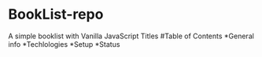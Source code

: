# BookList-repo
A simple booklist with Vanilla JavaScript
Titles
#Table of Contents
*General info
*Techlologies
*Setup
*Status
